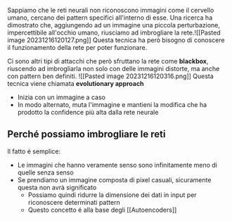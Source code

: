 Sappiamo che le reti neurali non riconoscono immagini come il cervello umano, cercano dei pattern specifici all'interno di esse.
Una ricerca ha dimostrato che, aggiungendo ad un immagine una piccola perturbazione, impercettibile all'occhio umano, riusciamo ad imbrogliare la rete.![[Pasted image 20231216120127.png]]
Questa tecnica ha però bisogno di conoscere il funzionamento della rete per poter funzionare.

Ci sono altri tipi di attacchi che però sfruttano la rete come **blackbox**, riuscendo ad imbrogliarla non solo con delle immagini distorte, ma anche con pattern ben definiti.
![[Pasted image 20231216120316.png]]
Questa tecnica viene chiamata **evolutionary approach**
- Inizia con un immagine a caso
- In modo alternato, muta l'immagine e mantieni la modifica che ha prodotto la confidence più alta dalla rete neurale

## Perché possiamo imbrogliare le reti
Il fatto é semplice:
- Le immagini che hanno veramente senso sono infinitamente meno di quelle senza senso
- Se prendiamo un immagine composta di pixel casuali, sicuramente questa non avrà significato
	- Possiamo quindi ridurre la dimensione dei dati in input per riconoscere determinati pattern
	- Questo concetto é alla base degli [[Autoencoders]]